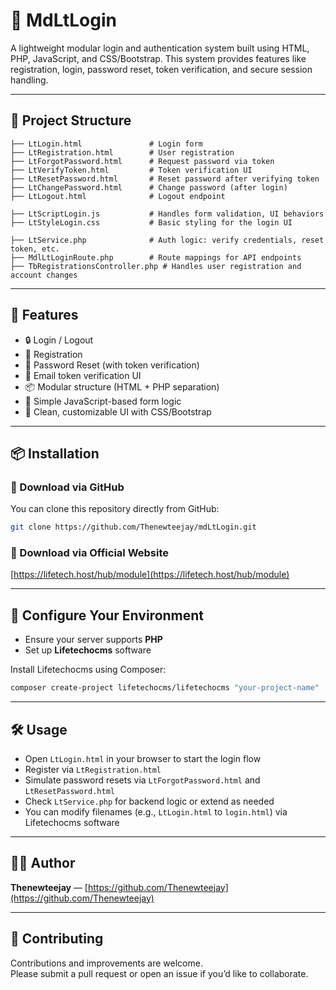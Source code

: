 
# 🔐 MdLtLogin

A lightweight modular login and authentication system built using HTML, PHP, JavaScript, and CSS/Bootstrap. This system provides features like registration, login, password reset, token verification, and secure session handling.

---

## 📁 Project Structure

```plaintext
├── LtLogin.html               # Login form
├── LtRegistration.html        # User registration
├── LtForgotPassword.html      # Request password via token
├── LtVerifyToken.html         # Token verification UI
├── LtResetPassword.html       # Reset password after verifying token
├── LtChangePassword.html      # Change password (after login)
├── LtLogout.html              # Logout endpoint

├── LtScriptLogin.js           # Handles form validation, UI behaviors
├── LtStyleLogin.css           # Basic styling for the login UI

├── LtService.php              # Auth logic: verify credentials, reset token, etc.
├── MdlLtLoginRoute.php        # Route mappings for API endpoints
├── TbRegistrationsController.php # Handles user registration and account changes
```

---

## 🚀 Features

- 🔒 Login / Logout  
- 📝 Registration  
- 🔁 Password Reset (with token verification)  
- 📩 Email token verification UI  
- 📦 Modular structure (HTML + PHP separation)  
- 🧠 Simple JavaScript-based form logic  
- 🎨 Clean, customizable UI with CSS/Bootstrap  

---

## 📦 Installation

### 🔽 Download via GitHub

You can clone this repository directly from GitHub:

```bash
git clone https://github.com/Thenewteejay/mdLtLogin.git
```

### 🔽 Download via Official Website

[https://lifetech.host/hub/module](https://lifetech.host/hub/module)

---

## 🧰 Configure Your Environment

- Ensure your server supports **PHP**
- Set up **Lifetechocms** software

Install Lifetechocms using Composer:

```bash
composer create-project lifetechocms/lifetechocms "your-project-name"
```

---

## 🛠️ Usage

- Open `LtLogin.html` in your browser to start the login flow
- Register via `LtRegistration.html`
- Simulate password resets via `LtForgotPassword.html` and `LtResetPassword.html`
- Check `LtService.php` for backend logic or extend as needed
- You can modify filenames (e.g., `LtLogin.html` to `login.html`) via Lifetechocms software

---

## 🙋‍♂️ Author

**Thenewteejay** — [https://github.com/Thenewteejay](https://github.com/Thenewteejay)

---

## 🤝 Contributing

Contributions and improvements are welcome.  
Please submit a pull request or open an issue if you’d like to collaborate.
